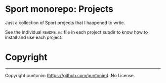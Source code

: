 **Sport monorepo: Projects**
============================

Just a collection of Sport projects that I happened to write.

See the individual `README.md` file in each project subdir to know how to install and
 use each project.


Copyright
=========

---

Copyright puntonim (https://github.com/puntonim). No License.
